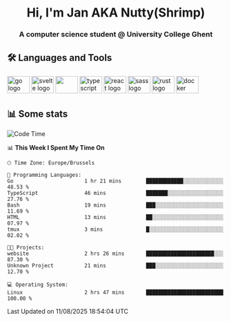 <h1 align="center">Hi, I'm Jan AKA Nutty(Shrimp)</h1>
<h3 align="center">A computer science student @ University College Ghent</h3>

<h2 align="left">🛠️ Languages and Tools</h2>

###

<div align="left">
  <img src="https://cdn.jsdelivr.net/gh/devicons/devicon/icons/go/go-original.svg" height="40" width="52" alt="go logo"  />
  <img src="https://cdn.jsdelivr.net/gh/devicons/devicon@latest/icons/svelte/svelte-original.svg"  height="40" width="52" alt="svelte logo" />
  <img src="https://cdn.jsdelivr.net/gh/devicons/devicon@latest/icons/tailwindcss/tailwindcss-original.svg" height="40" width="52" />
  <img src="https://cdn.jsdelivr.net/gh/devicons/devicon/icons/typescript/typescript-original.svg" height="40" width="52" alt="typescript logo"  />
  <img src="https://cdn.jsdelivr.net/gh/devicons/devicon/icons/react/react-original.svg" height="40" width="52" alt="react logo"  />
  <img src="https://cdn.jsdelivr.net/gh/devicons/devicon/icons/sass/sass-original.svg" height="40" width="52" alt="sass logo"  />
  <img src="https://cdn.jsdelivr.net/gh/devicons/devicon@latest/icons/rust/rust-original.svg" height="40" width="52" alt="rust logo" />
  <img src="https://cdn.jsdelivr.net/gh/devicons/devicon/icons/docker/docker-original.svg" height="40" width="52" alt="docker logo"  />
</div>

<h2>📊 Some stats</h2>

<!--START_SECTION:waka-->
![Code Time](http://img.shields.io/badge/Code%20Time-6%2C226%20hrs%2014%20mins-blue)

📊 **This Week I Spent My Time On** 

```text
🕑︎ Time Zone: Europe/Brussels

💬 Programming Languages: 
Go                       1 hr 21 mins        ████████████░░░░░░░░░░░░░   48.53 % 
TypeScript               46 mins             ███████░░░░░░░░░░░░░░░░░░   27.76 % 
Bash                     19 mins             ███░░░░░░░░░░░░░░░░░░░░░░   11.69 % 
HTML                     13 mins             ██░░░░░░░░░░░░░░░░░░░░░░░   07.97 % 
tmux                     3 mins              █░░░░░░░░░░░░░░░░░░░░░░░░   02.02 % 

🐱‍💻 Projects: 
website                  2 hrs 26 mins       ██████████████████████░░░   87.30 % 
Unknown Project          21 mins             ███░░░░░░░░░░░░░░░░░░░░░░   12.70 % 

💻 Operating System: 
Linux                    2 hrs 47 mins       █████████████████████████   100.00 % 
```


 Last Updated on 11/08/2025 18:54:04 UTC
<!--END_SECTION:waka-->
